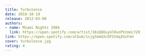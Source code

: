 ```yaml
---
title: Turbulence
date: 2018-10-19
release: 2012-03-08
authors:
- name: Miami Nights 1984
  link: https://open.spotify.com/artist/18iQQOuyGlHunPVzmoLY20
link: https://open.spotify.com/album/1sjg3emGXcOFStmqIUvFeU
cover: turbulence.jpg
rating: 4
---
```

